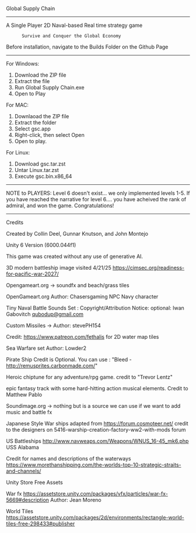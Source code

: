 Global Supply Chain 
******************************************************
A Single Player 2D Naval-based Real time strategy game
          
          Survive and Conquer the Global Economy
Before installation, navigate to the Builds Folder on the Github Page

******************************************************
For Windows:

1. Download the ZIP file
2. Extract the file
3. Run Global Supply Chain.exe
4. Open to Play

For MAC:

1. Downlaoad the ZIP file
2. Extract the folder
3. Select gsc.app
4. Right-click, then select Open
5. Open to play.

For Linux:

1. Download gsc.tar.zst
2. Untar Linux.tar.zst
3. Execute gsc.bin.x86_64

********************************************************
NOTE to PLAYERS: Level 6 doesn't exist... we only implemented levels 1-5. If you have reached the narrative for level 6.... you have acheived the rank of admiral, and won the game. Congratulations!

********************************************************
Credits

Created by Collin Deel, Gunnar Knutson, and John Montejo

Unity 6 Version (6000.044f1)

This game was created without any use of generative AI.

3D modern battleship image visited 4/21/25 https://cimsec.org/readiness-for-pacific-war-2027/

Opengameart.org -> soundfx and beach/grass tiles

OpenGameart.org Author: Chasersgaming NPC Navy character 

Tiny Naval Battle Sounds Set : Copyright/Attribution Notice: optional: Iwan Gabovitch <qubodup@gmail.com>

Custom Missiles -> Author: stevePH154

Credit: https://www.patreon.com/fethalis for 2D water map tiles

Sea Warfare set Author: Lowder2

Pirate Ship Credit is Optional. You can use : "Bleed - http://remusprites.carbonmade.com/"

Heroic chiptune for any adventure/rpg game.  credit to "Trevor Lentz" 

epic fantasy track with some hard-hitting action musical elements. Credit to Matthew Pablo

Soundimage.org -> nothing but is a source we can use if we want to add music and battle fx

Japanese Style War ships adapted from https://forum.cosmoteer.net/  credit to the designers on 5416-warship-creation-factory-ww2-with-mods forum

US Battleships http://www.navweaps.com/Weapons/WNUS_16-45_mk6.php USS Alabama

Credit for names and descriptions of the waterways https://www.morethanshipping.com/the-worlds-top-10-strategic-straits-and-channels/

Unity Store Free Assets

War fx https://assetstore.unity.com/packages/vfx/particles/war-fx-5669#description Author: Jean Moreno

World Tiles https://assetstore.unity.com/packages/2d/environments/rectangle-world-tiles-free-298433#publisher

